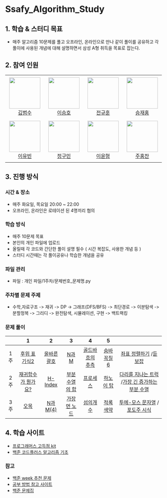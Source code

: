 # Ssafy_Algorithm_Study

## 1. 학습 & 스터디 목표
* 매주 알고리즘 10문제를 풀고 오프라인, 온라인으로 만나 같이 풀이를 공유하고 각 풀이에 사용된 개념에 대해 설명하면서 삼성 A형 취득을 목표로 잡는다. 

## 2. 참여 인원
<table>
    <tr height="140px">
        <td align="center" width="130px">
            <a href="https://github.com/markrla"><img height="100px" width="100px" src="https://avatars.githubusercontent.com/u/139411566?s=400&v=4"/></a>
            <br />
            <a href="https://github.com/markrla">김범수
            </a>
        </td>
        <td align="center" width="130px">
            <a href="https://github.com/seungho4222"><img height="100px" width="100px" src="https://avatars.githubusercontent.com/u/139411534?v=4"/></a>
            <br />
            <a href="https://github.com/seungho4222">이승호
            </a>
        </td>        <td align="center" width="130px">
            <a href="https://github.com/jgh05168"><img height="100px" width="100px" src="https://avatars.githubusercontent.com/u/97810918?v=4"/></a>
            <br />
            <a href="https://github.com/jgh05168">전규훈
            </a>
        </td>        <td align="center" width="130px">
            <a href="https://github.com/jjaehong"><img height="100px" width="100px" src="https://avatars.githubusercontent.com/u/139411447?v=4"/></a>
            <br />
            <a href="https://github.com/jjaehong">승재홍
            </a>
        </td>
    </tr>
    <tr height="140px">
        <td align="center" width="130px">
            <a href="https://github.com/le-monaaa"><img height="100px" width="100px" src="https://avatars.githubusercontent.com/u/101534897?v=4"/></a>
            <br />
            <a href="https://github.com/le-monaaa">이유빈
            </a>
        </td>
        <td align="center" width="130px">
            <a href="https://github.com/klica123456"><img height="100px" width="100px" src="https://avatars.githubusercontent.com/u/139411426?v=4"/></a>
            <br />
            <a href="https://github.com/klica123456">정구민
            </a>
        </td>        <td align="center" width="130px">
            <a href="https://github.com/yun73"><img height="100px" width="100px" src="https://avatars.githubusercontent.com/u/139411504?v=4"/></a>
            <br />
            <a href="https://github.com/yun73">이윤형
            </a>
        </td>        <td align="center" width="130px">
            <a href="https://github.com/RupertJoo"><img height="100px" width="100px" src="https://avatars.githubusercontent.com/u/92567198?v=4"/></a>
            <br />
            <a href="https://github.com/RupertJoo">주홍찬
            </a>
        </td>
    </tr>

</table>

## 3. 진행 방식

### 시간 & 장소
* 매주 화요일, 목요일 20:00 ~ 22:00
* 오프라인, 온라인은 로테이션 된 4명끼리 협의
### 학습 방식
* 매주 10문제 목표
* 본인의 개인 파일에 업로드
* 올릴때 각 코드와 간단한 풀이 설명 필수 ( 시간 복잡도, 사용한 개념 등 )  
* 스터디 시간때는 각 풀이공유나 학습한 개념을 공유
### 파일 관리 
* 파일 : 개인 파일/1주차/문제번호_문제명.py
### 주차별 문제 주제
* 수학,자료구조 -> 재귀 -> DP -> 그래프(DFS/BFS) -> 최단경로 -> 이분탐색 -> 분할정복 -> 그리디 -> 완전탐색, 시뮬레이션, 구현 -> 백트랙킹 

### 문제 풀이

|        |                      1                       |                         2                         |                          3                          |                           4                           |                         5                         |                                                    |
| :----: | :------------------------------------------: | :-----------------------------------------------: | :-------------------------------------------------: | :---------------------------------------------------: | :-----------------------------------------------: | :------------------------------------------------------: |
| 1주  | [후위 표기식2](https://www.acmicpc.net/problem/1935) | [올바른 괄호](https://school.programmers.co.kr/learn/courses/30/lessons/12909) | [N과 M](https://www.acmicpc.net/problem/15650) | [골드바흐의 추측](https://www.acmicpc.net/problem/9020) | [숨바꼭질 6](https://www.acmicpc.net/problem/17087) | [좌표 정렬하기](https://www.acmicpc.net/problem/11650) /[듣보잡](https://www.acmicpc.net/problem/1764) |
| 2주  | [재귀함수가 뭔가요? ](https://www.acmicpc.net/problem/17478) | [H-Index](https://school.programmers.co.kr/learn/courses/30/lessons/42747#fn1) | [부분수열의 합](https://www.acmicpc.net/problem/1182) | [프로세스](https://school.programmers.co.kr/learn/courses/30/lessons/42587) | [하노이 탑](https://www.acmicpc.net/problem/1914) | [다리를 지나는 트럭](https://school.programmers.co.kr/learn/courses/30/lessons/42583) /[가장 긴 증가하는 부분 수열](https://www.acmicpc.net/problem/11053) |
| 3주  | [오목 ](https://www.acmicpc.net/problem/2615) | [N과 M(4)](https://www.acmicpc.net/problem/15652) | [가장 먼 노드](https://school.programmers.co.kr/learn/courses/30/lessons/49189) | [섬의개수](https://www.acmicpc.net/problem/4963) | [적록색약](https://www.acmicpc.net/problem/10026) | [투에-모스 문자열](https://www.acmicpc.net/problem/18222) /[포도주 시식](https://www.acmicpc.net/problem/2156) |

## 4. 학습 사이트
* [프로그래머스 고득점 kit](https://school.programmers.co.kr/learn/challenges?tab=algorithm_practice_kit)
* [백준 코드플러스 알고리즘 기초](https://www.acmicpc.net/workbook/codeplus)

### 참고
* [백준 week 추천 문제](https://www.acmicpc.net/search#q=%20postcookie&c=Workbooks)
* [공부 방법 참고 사이트](https://dev-dain.tistory.com/155)
* [백준 문제집](https://github.com/tony9402/baekjoon)

